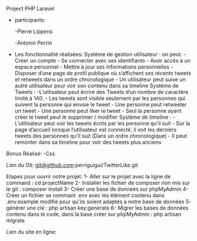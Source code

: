 
Project PHP Laravel

 - participants:
    
    -Pierre Lippens
    
    -Antonin Perrin


- Les fonctionnalité réalisées:
	Système de gestion utilisateur : on peut:
		- Créer un compte
		- Se connecter avec ses identifiants
		- Avoir accès à un espace personnel
		- Mettre à jour ses informations personnelles
		- Disposer d’une page de profil publique où s’affichent ses récents tweets et retweets dans un
		ordre chronologique
		- Un utilisateur peut suive un autre utilisateur pour voir son contenu dans sa timeline
	Système de Tweets : 
		-L’utilisateur peut écrire des Tweets d’un nombre de caractère limité à 140.
		- Les tweets sont visible seulement par les personnes qui suivent la personne qui
		envoie le tweet
		- Une personne peut retweeter un tweet
		- Une personne peut liker le tweet
		- Seul la personne ayant créer le tweet peut le supprimer / modifier
	Système de timeline : 
		-L’utilisateur peut voir les tweets écrits par les personne qu’il suit
		- Sur la page d’accueil lorsque l’utilisateur est connecté, il voit les derniers tweets des
		personnes qu’il suit (Dans un ordre chronologique)
		- Il peut remonter dans sa timeline pour voir des tweets plus anciens 
		
Bonus Réalisé:
	-Css

Lien du Git:
	git@github.com:perriguigui/TwitterLike.git

Etapes pour ouvrir notre projet:
	1-	Aller sur le projet avec la ligne de command : cd projectName
	2-	Installer les fichier de composer non mis sur le git :  composer install
	3-	Créer une base de données sur phpMyAdmin
	4-	Créer un fichier se nommant .env avec les élément contenu dans .env.example modifié pour qu'ils soient adaptés à notre base de données
	5-	générer une clé : php artisan key:generate
	6-	Migrer les bases de données contenu dans le code, dans la base créer sur phpMyAdmin : php artisan migrate
	
Lien du site en ligne:
	
